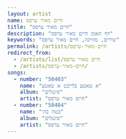 ```yaml
---
layout: artist
name: חיים מאיר ערפס
title: "חיים מאיר ערפס"
description: "דף האמן חיים מאיר ערפס"
keywords: "שירים, מוזיקה, חיים מאיר ערפס"
permalink: /artists/חיים-מאיר-ערפס
redirect_from:
  - /artists/list/חיים מאיר ערפס
  - /artists/חיים-מאיר-ערפס/
songs:
  - number: "50403"
    name: "א טאטע בלייבט א טאטע"
    album: "סינגלים"
    artist: "חיים מאיר ערפס"
  - number: "50404"
    name: "בטח בה׳"
    album: "סינגלים"
    artist: "חיים מאיר ערפס"
---
```

